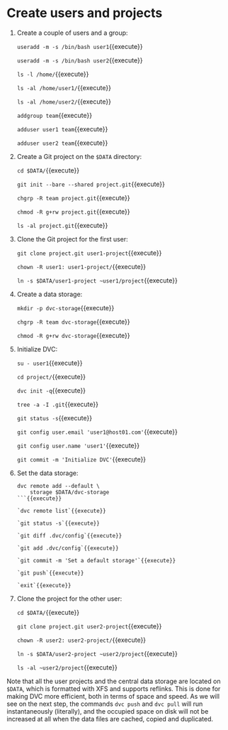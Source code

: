 # Create users and projects

1. Create a couple of users and a group:

   `useradd -m -s /bin/bash user1`{{execute}}
   
   `useradd -m -s /bin/bash user2`{{execute}}
   
   `ls -l /home/`{{execute}}
   
   `ls -al /home/user1/`{{execute}}
   
   `ls -al /home/user2/`{{execute}}

   `addgroup team`{{execute}}
   
   `adduser user1 team`{{execute}}

   `adduser user2 team`{{execute}}

2. Create a Git project on the `$DATA` directory:

   `cd $DATA/`{{execute}}

   `git init --bare --shared project.git`{{execute}}
   
   `chgrp -R team project.git`{{execute}}

   `chmod -R g+rw project.git`{{execute}}

   `ls -al project.git`{{execute}}

3. Clone the Git project for the first user:

   `git clone project.git user1-project`{{execute}}
   
   `chown -R user1: user1-project/`{{execute}}
   
   `ln -s $DATA/user1-project ~user1/project`{{execute}}
   
4. Create a data storage:
   
   `mkdir -p dvc-storage`{{execute}}
   
   `chgrp -R team dvc-storage`{{execute}}
   
   `chmod -R g+rw dvc-storage`{{execute}}

5. Initialize DVC:

   `su - user1`{{execute}}
   
   `cd project/`{{execute}}
   
   `dvc init -q`{{execute}}
   
   `tree -a -I .git`{{execute}}
   
   `git status -s`{{execute}}
   
   `git config user.email 'user1@host01.com'`{{execute}}
   
   `git config user.name 'user1'`{{execute}}
   
   `git commit -m 'Initialize DVC'`{{execute}}
   
6. Set the data storage:

   ```
   dvc remote add --default \
       storage $DATA/dvc-storage
   ```{{execute}}
   
   `dvc remote list`{{execute}}
   
   `git status -s`{{execute}}
   
   `git diff .dvc/config`{{execute}}
   
   `git add .dvc/config`{{execute}}
   
   `git commit -m 'Set a default storage'`{{execute}}
   
   `git push`{{execute}}
   
   `exit`{{execute}}

7. Clone the project for the other user:

   `cd $DATA/`{{execute}}
   
   `git clone project.git user2-project`{{execute}}
   
   `chown -R user2: user2-project/`{{execute}}
   
   `ln -s $DATA/user2-project ~user2/project`{{execute}}

   `ls -al ~user2/project`{{execute}}

Note that all the user projects and the central data storage are
located on `$DATA`, which is formatted with XFS and supports
reflinks. This is done for making DVC more efficient, both in terms of
space and speed. As we will see on the next step, the commands `dvc push`
and `dvc pull` will run instantaneously (literally), and the
occupied space on disk will not be increased at all when the data
files are cached, copied and duplicated.
